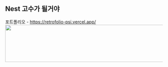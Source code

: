 ## Nest 고수가 될거야
포트폴리오 - https://retrofolio-psi.vercel.app/
<a href="https://github.com/devxb/gitanimals">
  <img
    src="https://render.gitanimals.org/lines/Defor721?pet-id=643079989587054681"
    width="600"
    height="120"
  />
</a>
  
